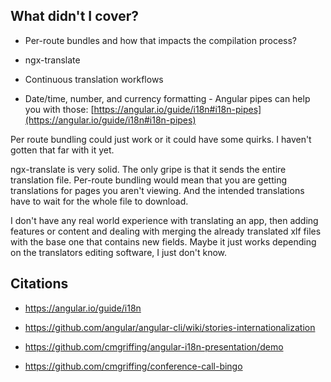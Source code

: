 ## What didn't I cover?

- Per-route bundles and how that impacts the compilation process?

- ngx-translate

- Continuous translation workflows

- Date/time, number, and currency formatting - Angular pipes can help you with those: [https://angular.io/guide/i18n#i18n-pipes](https://angular.io/guide/i18n#i18n-pipes)

<div class="notes">

Per route bundling could just work or it could have some quirks. I haven't gotten that far with it yet.

ngx-translate is very solid. The only gripe is that it sends the entire translation file. Per-route bundling would mean that you are getting translations for pages you aren't viewing. And the intended translations have to wait for the whole file to download.

I don't have any real world experience with translating an app, then adding features or content and dealing with merging the already translated xlf files with the base one that contains new fields. Maybe it just works depending on the translators editing software, I just don't know.

</div>

## Citations

- https://angular.io/guide/i18n

- https://github.com/angular/angular-cli/wiki/stories-internationalization

- https://github.com/cmgriffing/angular-i18n-presentation/demo

- https://github.com/cmgriffing/conference-call-bingo

<style class="styling-overrides">
  code {
    background: white;
  }

  .reveal section img {
    max-height: 400px;
  }
</style>